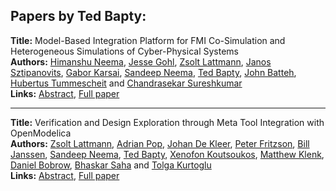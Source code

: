 <h2>Papers by Ted Bapty:</h2>
<p>
<b>Title:</b> Model-Based Integration Platform for FMI Co-Simulation and Heterogeneous Simulations of Cyber-Physical Systems<br />
<b>Authors:</b> <a href="../authors/author_219.html">Himanshu Neema</a>, <a href="../authors/author_115.html">Jesse Gohl</a>, <a href="../authors/author_188.html">Zsolt Lattmann</a>, <a href="../authors/author_299.html">Janos Sztipanovits</a>, <a href="../authors/author_156.html">Gabor Karsai</a>, <a href="../authors/author_220.html">Sandeep Neema</a>, <a href="../authors/author_20.html">Ted Bapty</a>, <a href="../authors/author_22.html">John Batteh</a>, <a href="../authors/author_314.html">Hubertus Tummescheit</a> and <a href="../authors/author_298.html">Chandrasekar Sureshkumar</a><br />
<b>Links:</b> <a href="../abstracts/abstract_25.pdf">Abstract</a>, <a href="../submissions/ECP14096235_NeemaGohlLattmannSztipanovitsKarsaiNeemaBaptyBattehTummescheitSureshkumar.pdf">Full paper</a>
</p>
<hr />
<p>
<b>Title:</b> Verification and Design Exploration through Meta Tool Integration with OpenModelica<br />
<b>Authors:</b> <a href="../authors/author_188.html">Zsolt Lattmann</a>, <a href="../authors/author_246.html">Adrian Pop</a>, <a href="../authors/author_64.html">Johan De Kleer</a>, <a href="../authors/author_97.html">Peter Fritzson</a>, <a href="../authors/author_145.html">Bill Janssen</a>, <a href="../authors/author_220.html">Sandeep Neema</a>, <a href="../authors/author_20.html">Ted Bapty</a>, <a href="../authors/author_172.html">Xenofon Koutsoukos</a>, <a href="../authors/author_165.html">Matthew Klenk</a>, <a href="../authors/author_41.html">Daniel Bobrow</a>, <a href="../authors/author_265.html">Bhaskar Saha</a> and <a href="../authors/author_182.html">Tolga Kurtoglu</a><br />
<b>Links:</b> <a href="../abstracts/abstract_38.pdf">Abstract</a>, <a href="../submissions/ECP14096353_LattmannPopDekleerFritzsonJanssenNeemaBaptyKoutsoukosKlenkBobrowSahaKurtoglu.pdf">Full paper</a>
</p>